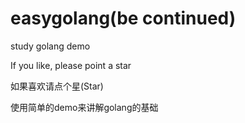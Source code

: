 # easygolang(be continued)
study golang demo

If you like, please point a star

如果喜欢请点个星(Star)

使用简单的demo来讲解golang的基础
